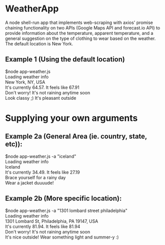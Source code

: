 # WeatherApp
A node shell-run app that implements web-scraping with axios' promise chaining functionality on two APIs (Google Maps API and forecast.io API) to provide information about the temperature, apparent temperature, and a general suggestion on the type of clothing to wear based on the weather. The default location is New York.

## Example 1 (Using the default location)
$node app-weather.js <br />
Loading weather info <br />
New York, NY, USA <br />
 It's currently 64.57. It feels like 67.91<br />
 Don't worry! It's not raining anytime soon<br />
 Look classy ;) It's pleasant outside<br />



# Supplying your own arguments
## Example 2a (General Area (ie. country, state, etc)):
$node app-weather.js -a "iceland" <br />
Loading weather info <br />
Iceland <br />
 It's currently 34.49. It feels like 27.19<br />
 Brace yourself for a rainy day<br />
 Wear a jacket duuuude!<br />

## Example 2b (More specific location):
$node app-weather.js -a "1301 lombard street philadelphia" <br />
Loading weather info <br />
1301 Lombard St, Philadelphia, PA 19147, USA <br />
 It's currently 81.94. It feels like 81.94<br />
 Don't worry! It's not raining anytime soon<br />
 It's nice outside! Wear something light and summer-y :)<br />


